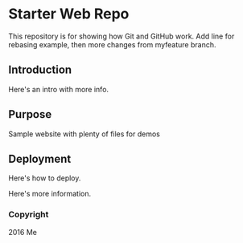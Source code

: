 # Starter Web Repo

This repository is for showing how Git and GitHub work.
Add line for rebasing example, then more changes from myfeature branch.

## Introduction

Here's an intro with more info.

## Purpose

Sample website with plenty of files for demos

## Deployment

Here's how to deploy.

Here's more information.

### Copyright
2016 Me